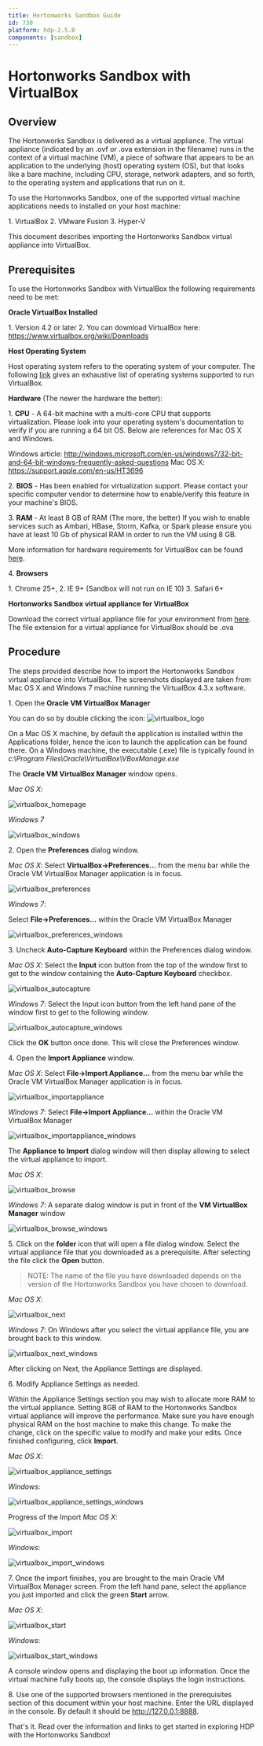 ```yaml
---
title: Hortonworks Sandbox Guide
id: 730
platform: hdp-2.5.0
components: [sandbox]
---
```


# Hortonworks Sandbox with VirtualBox

## Overview

The Hortonworks Sandbox is delivered as a virtual appliance.  The virtual appliance (indicated by an .ovf or .ova extension in the filename) runs in the context of a virtual machine (VM), a piece of software that appears to be an application to the underlying (host) operating system (OS), but that looks like a bare machine, including CPU, storage, network adapters, and so forth, to the operating system and applications that run on it.

To use the Hortonworks Sandbox, one of the supported virtual machine applications needs to installed on your host machine:

1\. VirtualBox
2\. VMware Fusion
3\. Hyper-V

This document describes importing the Hortonworks Sandbox virtual appliance into VirtualBox.

## Prerequisites

To use the Hortonworks Sandbox with VirtualBox the following requirements need to be met:

**Oracle VirtualBox Installed**

1\.  Version 4.2 or later
2\.  You can download VirtualBox here: https://www.virtualbox.org/wiki/Downloads

**Host Operating System**

Host operating system refers to the operating system of your computer.  The following [link](https://www.virtualbox.org/manual/ch01.html#hostossupport) gives an exhaustive list of operating systems supported to run VirtualBox.

**Hardware** (The newer the hardware the better):

1\. **CPU** - A 64-bit machine with a multi-core CPU that supports virtualization.  Please look into your operating system's documentation to verify if you are running a 64 bit OS.  Below are references for Mac OS X and Windows.

Windows article:
http://windows.microsoft.com/en-us/windows7/32-bit-and-64-bit-windows-frequently-asked-questions
Mac OS X:
https://support.apple.com/en-us/HT3696

2\. **BIOS** - Has been enabled for virtualization support.  Please contact your specific computer vendor to determine how to enable/verify this feature in your machine's BIOS.

3\. **RAM** - At least 8 GB of RAM (The more, the better)
If you wish to enable services such as Ambari, HBase, Storm, Kafka, or Spark please ensure you have at least 10 Gb of physical RAM in order to run the VM using 8 GB.

More information for hardware requirements for VirtualBox can be found [here](https://www.virtualbox.org/wiki/End-user_documentation).

4\. **Browsers**

1\.  Chrome 25+,
2\.  IE 9+ (Sandbox will not run on IE 10)
3\.  Safari 6+

**Hortonworks Sandbox virtual appliance for VirtualBox**

Download the correct virtual appliance file for your environment from [here](http://hortonworks.com/products/hortonworks-sandbox/#install). The file extension for a virtual appliance for VirtualBox should be .ova

## Procedure

The steps provided describe how to import the Hortonworks Sandbox virtual appliance into VirtualBox.  The screenshots displayed are taken from Mac OS X and Windows 7 machine running the VirtualBox 4.3.x software.

1\. Open the **Oracle VM VirtualBox Manager**

You can do so by double clicking the icon: ![virtualbox_logo]({{page.path}}/assets-guide/virtualbox_logo.png)

On a Mac OS X machine, by default the application is installed within the Applications folder, hence the icon to launch the application can be found there.
On a Windows machine, the executable (.exe) file is typically found in _c:\Program Files\Oracle\VirtualBox\VBoxManage.exe_

The **Oracle VM VirtualBox Manager** window opens.

_Mac OS X_:

![virtualbox_homepage]({{page.path}}/assets-guide/virtualbox_homepage.png)

_Windows 7_

![virtualbox_windows]({{page.path}}/assets-guide/virtualbox_windows.png)

2\. 	Open the **Preferences** dialog window.

_Mac OS X_:  Select **VirtualBox->Preferences…** from the menu bar while the Oracle VM VirtualBox Manager application is in focus.

![virtualbox_preferences]({{page.path}}/assets-guide/virtualbox_preferences.png)

_Windows 7_:

Select **File->Preferences…** within the Oracle VM VirtualBox Manager

![virtualbox_preferences_windows]({{page.path}}/assets-guide/virtualbox_preferences_windows.png)

3\. 	Uncheck **Auto-Capture Keyboard** within the Preferences dialog window.

_Mac OS X_: Select the **Input** icon button from the top of the window first to get to the window containing the **Auto-Capture Keyboard** checkbox.

![virtualbox_autocapture]({{page.path}}/assets-guide/virtualbox_autocapture.png)

_Windows 7_:  Select the Input icon button from the left hand pane of the window first to get to the following window.

![virtualbox_autocapture_windows]({{page.path}}/assets-guide/virtualbox_autocapture_windows.png)

Click the **OK** button once done.  This will close the Preferences window.

4\. 	Open the **Import Appliance** window.

_Mac OS X_:  Select **File->Import Appliance…** from the menu bar while the Oracle VM VirtualBox Manager application is in focus.

![virtualbox_importappliance]({{page.path}}/assets-guide/virtualbox_importappliance.png)

_Windows 7_:
Select **File->Import Appliance…** within the Oracle VM VirtualBox Manager

![virtualbox_importappliance_windows]({{page.path}}/assets-guide/virtualbox_importappliance_windows.png)

The **Appliance to Import** dialog window will then display allowing to select the virtual appliance to import.

_Mac OS X_:

![virtualbox_browse]({{page.path}}/assets-guide/virtualbox_browse.png)

_Windows 7_: A separate dialog window is put in front of the **VM VirtualBox Manager** window

![virtualbox_browse_windows]({{page.path}}/assets-guide/virtualbox_browse_windows.png)

5\. 	Click on the **folder** icon that will open a file dialog window.  Select the virtual appliance file that you downloaded as a prerequisite.  After selecting the file click the **Open** button.

> NOTE:  The name of the file you have downloaded depends on the version of the Hortonworks Sandbox you have chosen to download.

_Mac OS X_:

![virtualbox_next]({{page.path}}/assets-guide/virtualbox_next.png)

_Windows 7_:
On Windows after you select the virtual appliance file, you are brought back to this window.

![virtualbox_next_windows]({{page.path}}/assets-guide/virtualbox_next_windows.png)

After clicking on Next, the Appliance Settings are displayed.


6\. 	Modify Appliance Settings as needed.

Within the Appliance Settings section you may wish to allocate more RAM to the virtual appliance.  Setting 8GB of RAM to the Hortonworks Sandbox virtual appliance will improve the performance.  Make sure you have enough physical RAM on the host machine to make this change. To make the change, click on the specific value to modify and make your edits.  Once finished configuring, click **Import**.

_Mac OS X_:

![virtualbox_appliance_settings]({{page.path}}/assets-guide/virtualbox_appliance_settings.png)

_Windows_:

![virtualbox_appliance_settings_windows]({{page.path}}/assets-guide/virtualbox_appliance_settings_windows.png)

Progress of the Import
_Mac OS X_:

![virtualbox_import]({{page.path}}/assets-guide/virtualbox_import.png)

_Windows_:

![virtualbox_import_windows]({{page.path}}/assets-guide/virtualbox_import_windows.png)

7\. 	Once the import finishes, you are brought to the main Oracle VM VirtualBox Manager screen.  From the left hand pane, select the appliance you just imported and click the green **Start** arrow.

_Mac OS X_:

![virtualbox_start]({{page.path}}/assets-guide/virtualbox_start.png)

_Windows_:

![virtualbox_start_windows]({{page.path}}/assets-guide/virtualbox_start_windows.png)

A console window opens and displaying the boot up information.
Once the virtual machine fully boots up, the console displays the login instructions.

8\. 	Use one of the supported browsers mentioned in the prerequisites section of this document within your host machine.  Enter the URL displayed in the console.  By default it should be http://127.0.0.1:8888.

That's it. Read over the information and links to get started in exploring HDP with the Hortonworks Sandbox!
